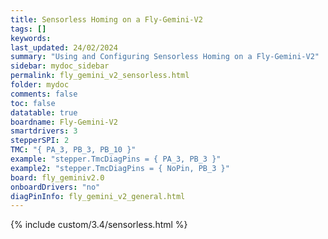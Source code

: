 ```yaml
---
title: Sensorless Homing on a Fly-Gemini-V2
tags: []
keywords: 
last_updated: 24/02/2024
summary: "Using and Configuring Sensorless Homing on a Fly-Gemini-V2"
sidebar: mydoc_sidebar
permalink: fly_gemini_v2_sensorless.html
folder: mydoc
comments: false
toc: false
datatable: true
boardname: Fly-Gemini-V2
smartdrivers: 3
stepperSPI: 2
TMC: "{ PA_3, PB_3, PB_10 }"
example: "stepper.TmcDiagPins = { PA_3, PB_3 }"
example2: "stepper.TmcDiagPins = { NoPin, PB_3 }"
board: fly_geminiv2.0
onboardDrivers: "no"
diagPinInfo: fly_gemini_v2_general.html
---
```


{% include custom/3.4/sensorless.html %}
